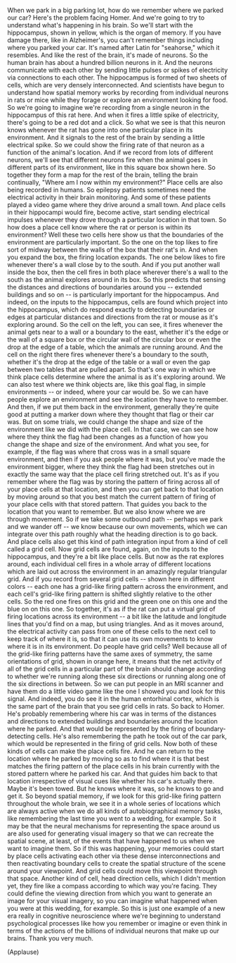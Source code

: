
When we park in a big parking lot,
how do we remember where we parked our car?
Here&#39;s the problem facing Homer.
And we&#39;re going to try to understand
what&#39;s happening in his brain.
So we&#39;ll start with the hippocampus, shown in yellow,
which is the organ of memory.
If you have damage there, like in Alzheimer&#39;s,
you can&#39;t remember things including where you parked your car.
It&#39;s named after Latin for &quot;seahorse,&quot;
which it resembles.
And like the rest of the brain, it&#39;s made of neurons.
So the human brain
has about a hundred billion neurons in it.
And the neurons communicate with each other
by sending little pulses or spikes of electricity
via connections to each other.
The hippocampus is formed of two sheets of cells,
which are very densely interconnected.
And scientists have begun to understand
how spatial memory works
by recording from individual neurons
in rats or mice
while they forage or explore an environment
looking for food.
So we&#39;re going to imagine we&#39;re recording from a single neuron
in the hippocampus of this rat here.
And when it fires a little spike of electricity,
there&#39;s going to be a red dot and a click.
So what we see
is that this neuron knows
whenever the rat has gone into one particular place in its environment.
And it signals to the rest of the brain
by sending a little electrical spike.
So we could show the firing rate of that neuron
as a function of the animal&#39;s location.
And if we record from lots of different neurons,
we&#39;ll see that different neurons fire
when the animal goes in different parts of its environment,
like in this square box shown here.
So together they form a map
for the rest of the brain,
telling the brain continually,
&quot;Where am I now within my environment?&quot;
Place cells are also being recorded in humans.
So epilepsy patients sometimes need
the electrical activity in their brain monitoring.
And some of these patients played a video game
where they drive around a small town.
And place cells in their hippocampi would fire, become active,
start sending electrical impulses
whenever they drove through a particular location in that town.
So how does a place cell know
where the rat or person is within its environment?
Well these two cells here
show us that the boundaries of the environment
are particularly important.
So the one on the top
likes to fire sort of midway between the walls
of the box that their rat&#39;s in.
And when you expand the box, the firing location expands.
The one below likes to fire
whenever there&#39;s a wall close by to the south.
And if you put another wall inside the box,
then the cell fires in both place
wherever there&#39;s a wall to the south
as the animal explores around in its box.
So this predicts
that sensing the distances and directions of boundaries around you --
extended buildings and so on --
is particularly important for the hippocampus.
And indeed, on the inputs to the hippocampus,
cells are found which project into the hippocampus,
which do respond exactly
to detecting boundaries or edges
at particular distances and directions
from the rat or mouse
as it&#39;s exploring around.
So the cell on the left, you can see,
it fires whenever the animal gets near
to a wall or a boundary to the east,
whether it&#39;s the edge or the wall of a square box
or the circular wall of the circular box
or even the drop at the edge of a table, which the animals are running around.
And the cell on the right there
fires whenever there&#39;s a boundary to the south,
whether it&#39;s the drop at the edge of the table or a wall
or even the gap between two tables that are pulled apart.
So that&#39;s one way in which we think
place cells determine where the animal is as it&#39;s exploring around.
We can also test where we think objects are,
like this goal flag, in simple environments --
or indeed, where your car would be.
So we can have people explore an environment
and see the location they have to remember.
And then, if we put them back in the environment,
generally they&#39;re quite good at putting a marker down
where they thought that flag or their car was.
But on some trials,
we could change the shape and size of the environment
like we did with the place cell.
In that case, we can see
how where they think the flag had been changes
as a function of how you change the shape and size of the environment.
And what you see, for example,
if the flag was where that cross was in a small square environment,
and then if you ask people where it was,
but you&#39;ve made the environment bigger,
where they think the flag had been
stretches out in exactly the same way
that the place cell firing stretched out.
It&#39;s as if you remember where the flag was
by storing the pattern of firing across all of your place cells
at that location,
and then you can get back to that location
by moving around
so that you best match the current pattern of firing of your place cells
with that stored pattern.
That guides you back to the location that you want to remember.
But we also know where we are through movement.
So if we take some outbound path --
perhaps we park and we wander off --
we know because our own movements,
which we can integrate over this path
roughly what the heading direction is to go back.
And place cells also get this kind of path integration input
from a kind of cell called a grid cell.
Now grid cells are found, again,
on the inputs to the hippocampus,
and they&#39;re a bit like place cells.
But now as the rat explores around,
each individual cell fires
in a whole array of different locations
which are laid out across the environment
in an amazingly regular triangular grid.
And if you record from several grid cells --
shown here in different colors --
each one has a grid-like firing pattern across the environment,
and each cell&#39;s grid-like firing pattern is shifted slightly
relative to the other cells.
So the red one fires on this grid
and the green one on this one and the blue on on this one.
So together, it&#39;s as if the rat
can put a virtual grid of firing locations
across its environment --
a bit like the latitude and longitude lines that you&#39;d find on a map,
but using triangles.
And as it moves around,
the electrical activity can pass
from one of these cells to the next cell
to keep track of where it is,
so that it can use its own movements
to know where it is in its environment.
Do people have grid cells?
Well because all of the grid-like firing patterns
have the same axes of symmetry,
the same orientations of grid, shown in orange here,
it means that the net activity
of all of the grid cells in a particular part of the brain
should change
according to whether we&#39;re running along these six directions
or running along one of the six directions in between.
So we can put people in an MRI scanner
and have them do a little video game
like the one I showed you
and look for this signal.
And indeed, you do see it in the human entorhinal cortex,
which is the same part of the brain that you see grid cells in rats.
So back to Homer.
He&#39;s probably remembering where his car was
in terms of the distances and directions
to extended buildings and boundaries
around the location where he parked.
And that would be represented
by the firing of boundary-detecting cells.
He&#39;s also remembering the path he took out of the car park,
which would be represented in the firing of grid cells.
Now both of these kinds of cells
can make the place cells fire.
And he can return to the location where he parked
by moving so as to find where it is
that best matches the firing pattern
of the place cells in his brain currently
with the stored pattern where he parked his car.
And that guides him back to that location
irrespective of visual cues
like whether his car&#39;s actually there.
Maybe it&#39;s been towed.
But he knows where it was, so he knows to go and get it.
So beyond spatial memory,
if we look for this grid-like firing pattern
throughout the whole brain,
we see it in a whole series of locations
which are always active
when we do all kinds of autobiographical memory tasks,
like remembering the last time you went to a wedding, for example.
So it may be that the neural mechanisms
for representing the space around us
are also used for generating visual imagery
so that we can recreate the spatial scene, at least,
of the events that have happened to us when we want to imagine them.
So if this was happening,
your memories could start by place cells activating each other
via these dense interconnections
and then reactivating boundary cells
to create the spatial structure
of the scene around your viewpoint.
And grid cells could move this viewpoint through that space.
Another kind of cell, head direction cells,
which I didn&#39;t mention yet,
they fire like a compass according to which way you&#39;re facing.
They could define the viewing direction
from which you want to generate an image for your visual imagery,
so you can imagine what happened when you were at this wedding, for example.
So this is just one example
of a new era really
in cognitive neuroscience
where we&#39;re beginning to understand
psychological processes
like how you remember or imagine or even think
in terms of the actions
of the billions of individual neurons that make up our brains.
Thank you very much.

(Applause)

